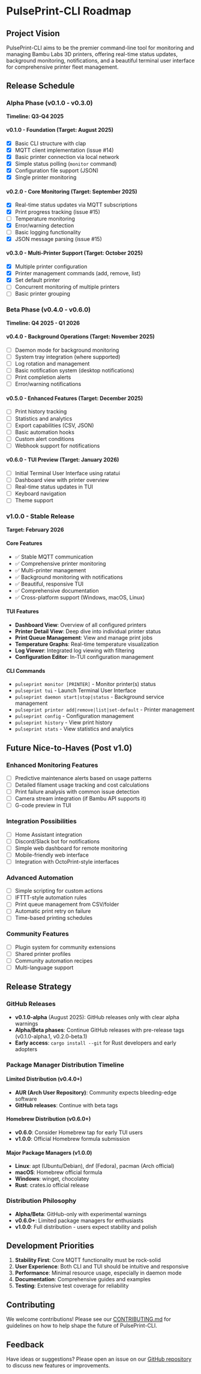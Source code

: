 # PulsePrint-CLI Roadmap

## Project Vision
PulsePrint-CLI aims to be the premier command-line tool for monitoring and managing Bambu Labs 3D printers, offering real-time status updates, background monitoring, notifications, and a beautiful terminal user interface for comprehensive printer fleet management.

## Release Schedule

### Alpha Phase (v0.1.0 - v0.3.0)
**Timeline: Q3-Q4 2025**

#### v0.1.0 - Foundation (Target: August 2025)
- [x] Basic CLI structure with clap
- [x] MQTT client implementation (issue #14)
- [x] Basic printer connection via local network
- [x] Simple status polling (`monitor` command)
- [x] Configuration file support (JSON)
- [x] Single printer monitoring

#### v0.2.0 - Core Monitoring (Target: September 2025)
- [x] Real-time status updates via MQTT subscriptions
- [x] Print progress tracking (issue #15)
- [ ] Temperature monitoring
- [x] Error/warning detection
- [ ] Basic logging functionality
- [x] JSON message parsing (issue #15)

#### v0.3.0 - Multi-Printer Support (Target: October 2025)
- [x] Multiple printer configuration
- [x] Printer management commands (add, remove, list)
- [x] Set default printer
- [ ] Concurrent monitoring of multiple printers
- [ ] Basic printer grouping

### Beta Phase (v0.4.0 - v0.6.0)
**Timeline: Q4 2025 - Q1 2026**

#### v0.4.0 - Background Operations (Target: November 2025)
- [ ] Daemon mode for background monitoring
- [ ] System tray integration (where supported)
- [ ] Log rotation and management
- [ ] Basic notification system (desktop notifications)
- [ ] Print completion alerts
- [ ] Error/warning notifications

#### v0.5.0 - Enhanced Features (Target: December 2025)
- [ ] Print history tracking
- [ ] Statistics and analytics
- [ ] Export capabilities (CSV, JSON)
- [ ] Basic automation hooks
- [ ] Custom alert conditions
- [ ] Webhook support for notifications

#### v0.6.0 - TUI Preview (Target: January 2026)
- [ ] Initial Terminal User Interface using ratatui
- [ ] Dashboard view with printer overview
- [ ] Real-time status updates in TUI
- [ ] Keyboard navigation
- [ ] Theme support

### v1.0.0 - Stable Release
**Target: February 2026**

#### Core Features
- ✅ Stable MQTT communication
- ✅ Comprehensive printer monitoring
- ✅ Multi-printer management
- ✅ Background monitoring with notifications
- ✅ Beautiful, responsive TUI
- ✅ Comprehensive documentation
- ✅ Cross-platform support (Windows, macOS, Linux)

#### TUI Features
- **Dashboard View**: Overview of all configured printers
- **Printer Detail View**: Deep dive into individual printer status
- **Print Queue Management**: View and manage print jobs
- **Temperature Graphs**: Real-time temperature visualization
- **Log Viewer**: Integrated log viewing with filtering
- **Configuration Editor**: In-TUI configuration management

#### CLI Commands
- `pulseprint monitor [PRINTER]` - Monitor printer(s) status
- `pulseprint tui` - Launch Terminal User Interface
- `pulseprint daemon start|stop|status` - Background service management
- `pulseprint printer add|remove|list|set-default` - Printer management
- `pulseprint config` - Configuration management
- `pulseprint history` - View print history
- `pulseprint stats` - View statistics and analytics

## Future Nice-to-Haves (Post v1.0)

### Enhanced Monitoring Features
- [ ] Predictive maintenance alerts based on usage patterns
- [ ] Detailed filament usage tracking and cost calculations
- [ ] Print failure analysis with common issue detection
- [ ] Camera stream integration (if Bambu API supports it)
- [ ] G-code preview in TUI

### Integration Possibilities
- [ ] Home Assistant integration
- [ ] Discord/Slack bot for notifications
- [ ] Simple web dashboard for remote monitoring
- [ ] Mobile-friendly web interface
- [ ] Integration with OctoPrint-style interfaces

### Advanced Automation
- [ ] Simple scripting for custom actions
- [ ] IFTTT-style automation rules
- [ ] Print queue management from CSV/folder
- [ ] Automatic print retry on failure
- [ ] Time-based printing schedules

### Community Features
- [ ] Plugin system for community extensions
- [ ] Shared printer profiles
- [ ] Community automation recipes
- [ ] Multi-language support

## Release Strategy

### GitHub Releases
- **v0.1.0-alpha** (August 2025): GitHub releases only with clear alpha warnings
- **Alpha/Beta phases**: Continue GitHub releases with pre-release tags (v0.1.0-alpha.1, v0.2.0-beta.1)
- **Early access**: `cargo install --git` for Rust developers and early adopters

### Package Manager Distribution Timeline

#### Limited Distribution (v0.4.0+)
- **AUR (Arch User Repository)**: Community expects bleeding-edge software
- **GitHub releases**: Continue with beta tags

#### Homebrew Distribution (v0.6.0+)
- **v0.6.0**: Consider Homebrew tap for early TUI users
- **v1.0.0**: Official Homebrew formula submission

#### Major Package Managers (v1.0.0)
- **Linux**: apt (Ubuntu/Debian), dnf (Fedora), pacman (Arch official)
- **macOS**: Homebrew official formula
- **Windows**: winget, chocolatey
- **Rust**: crates.io official release

### Distribution Philosophy
- **Alpha/Beta**: GitHub-only with experimental warnings
- **v0.6.0+**: Limited package managers for enthusiasts
- **v1.0.0**: Full distribution - users expect stability and polish

## Development Priorities

1. **Stability First**: Core MQTT functionality must be rock-solid
2. **User Experience**: Both CLI and TUI should be intuitive and responsive
3. **Performance**: Minimal resource usage, especially in daemon mode
4. **Documentation**: Comprehensive guides and examples
5. **Testing**: Extensive test coverage for reliability

## Contributing
We welcome contributions! Please see our [CONTRIBUTING.md](CONTRIBUTING.md) for guidelines on how to help shape the future of PulsePrint-CLI.

## Feedback
Have ideas or suggestions? Please open an issue on our [GitHub repository](https://github.com/voodu00/pulseprint-cli) to discuss new features or improvements.